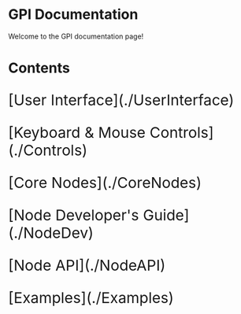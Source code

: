 # GPI Documentation
Welcome to the GPI documentation page!

# Contents

<p style="font-size:30px"> [User Interface](./UserInterface) </p>

<p style="font-size:30px"> [Keyboard & Mouse Controls](./Controls) </p>

<p style="font-size:30px"> [Core Nodes](./CoreNodes) </p>

<p style="font-size:30px"> [Node Developer's Guide](./NodeDev) </p>

<p style="font-size:30px"> [Node API](./NodeAPI) </p>

<p style="font-size:30px"> [Examples](./Examples) </p>

